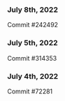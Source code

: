 ### July 8th, 2022

Commit #242492

### July 5th, 2022

Commit #314353


### July 4th, 2022

Commit #72281
